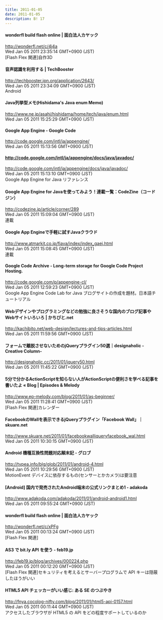 ```yaml
---
title: 2011-01-05
date: 2011-01-05
description: B! 17
---
```


#### wonderfl build flash online | 面白法人カヤック
http://wonderfl.net/c/4j4a<br>
Wed Jan 05 2011 23:35:14 GMT+0900 (JST)<br>
[Flash Flex 関連]自作3D


#### 音声認識を利用する | TechBooster
http://techbooster.jpn.org/application/2643/<br>
Wed Jan 05 2011 23:34:09 GMT+0900 (JST)<br>
Android


#### Java列挙型メモ(Hishidama's Java enum Memo)
http://www.ne.jp/asahi/hishidama/home/tech/java/enum.html<br>
Wed Jan 05 2011 15:25:29 GMT+0900 (JST)<br>


#### Google App Engine - Google Code
http://code.google.com/intl/ja/appengine/<br>
Wed Jan 05 2011 15:13:56 GMT+0900 (JST)<br>


#### http://code.google.com/intl/ja/appengine/docs/java/javadoc/
http://code.google.com/intl/ja/appengine/docs/java/javadoc/<br>
Wed Jan 05 2011 15:13:10 GMT+0900 (JST)<br>
Google App Engine for Java リファレンス


#### Google App Engine for Javaを使ってみよう！連載一覧：CodeZine（コードジン）
http://codezine.jp/article/corner/289<br>
Wed Jan 05 2011 15:09:04 GMT+0900 (JST)<br>
連載


#### Google App Engineで手軽に試すJavaクラウド
http://www.atmarkit.co.jp/fjava/index/index_gaej.html<br>
Wed Jan 05 2011 15:08:45 GMT+0900 (JST)<br>
連載


#### Google Code Archive - Long-term storage for Google Code Project Hosting.
http://code.google.com/p/appengine-cl/<br>
Wed Jan 05 2011 12:59:23 GMT+0900 (JST)<br>
Google App Engine Code Lab for Java ブログサイトの作成を題材。日本語チュートリアル


#### Webデザインやプログラミングなどの勉強に良さそうな国内のブログ記事やWebサイトいろいろ | かちびと.net
http://kachibito.net/web-design/lectures-and-tips-articles.html<br>
Wed Jan 05 2011 11:59:56 GMT+0900 (JST)<br>


#### フォームで離脱させないためのjQueryプラグイン50選｜designaholic -Creative Column-
http://designaholic.cc/2011/01/jquery50.html<br>
Wed Jan 05 2011 11:45:22 GMT+0900 (JST)<br>


#### 5分で分かるActionScriptを知らない人がActionScriptの便利さを学べる記事を書いたよ « Blog | Episodes & Melody
http://www.ep-melody.com/blog/2011/01/as-beginner/<br>
Wed Jan 05 2011 11:28:41 GMT+0900 (JST)<br>
[Flash Flex 関連]カレンダー


#### FacebookのWallを表示できるjQueryプラグイン「Facebook Wall」｜skuare.net
http://www.skuare.net/2011/01/facebookwalljqueryfacebook_wal.html<br>
Wed Jan 05 2011 10:30:15 GMT+0900 (JST)<br>


#### Android 機種互換性問題対応顛末記 - グロブ
http://typea.info/blg/glob/2011/01/android-4.html<br>
Wed Jan 05 2011 10:29:56 GMT+0900 (JST)<br>
MotionEvent デバイスに依存するもの(センサーとかカメラ)は要注意


#### [Android] 国内で発売されたAndroid端末の公式リンクまとめ1 - adakoda
http://www.adakoda.com/adakoda/2011/01/android-android1.html<br>
Wed Jan 05 2011 09:55:24 GMT+0900 (JST)<br>


#### wonderfl build flash online | 面白法人カヤック
http://wonderfl.net/c/xPFg<br>
Wed Jan 05 2011 00:13:24 GMT+0900 (JST)<br>
[Flash Flex 関連]


#### AS3 で bit.ly API を使う - feb19.jp
http://feb19.jp/blog/archives/000224.php<br>
Wed Jan 05 2011 00:12:20 GMT+0900 (JST)<br>
[Flash Flex 関連]セキュリティを考えるとサーバープログラムで API キーは隠蔽したほうがいい


#### HTML5 API チェッカーがいい感じ: ある SE のつぶやき
http://fnya.cocolog-nifty.com/blog/2011/01/html5-api-0157.html<br>
Wed Jan 05 2011 00:11:44 GMT+0900 (JST)<br>
アクセスしたブラウザが HTML5 の API をどの程度サポートしているのか


